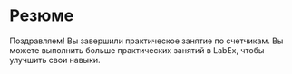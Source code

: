 # Резюме

Поздравляем! Вы завершили практическое занятие по счетчикам. Вы можете выполнить больше практических занятий в LabEx, чтобы улучшить свои навыки.
